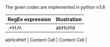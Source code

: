 The given codes are implemented in python v3.6

| RegEx expression| Illustration |
| ------------- | ------------- |
 .*H.*H.*  | abHcHd  
abHcdHef 
| Content Cell  | Content Cell  |
